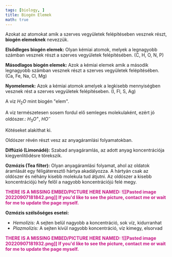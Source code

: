 ```yaml
---
tags: [biology, ] 
title: Biogén Elemek
math: true
---
```

Azokat az atomokat amik a szerves vegyületek felépítéseben vesznek részt, __biogén elemeknek__ nevezzük.

__Elsődleges biogén elemek:__ Olyan kémiai atomok, melyek a legnagyobb számban vesznek részt a szerves vegyületek felépítésében. (C, H, O, N, P)

__Másodlagos biogén elemek:__ Azok a kémiai elemek amik a második legnagyobb számban vesznek részt  a szerves vegyületek felépítésében. (Ca, Fe, Na, Cl, Mg)

__Nyomelemek:__ Azok a kémiai atomok amelyek a legkisebb mennyiségben vesznek rést a szerves vegyületek felépítéseben. (I, Fl, S, Ag) 

A viz $H_2O$ mint biogén "elem".

A viz természetesen sosem fordul elő semleges molekulaként, ezért jó oldószer.: $H_3O^+$, $HO^-$

Kötéseket alakithat ki. 

Oldószer révén részt vesz az anyagáramlási folyamatokban.

__Diffúzió (Limonádé):__ Szabad anyagáramlás, az adott anyag koncentrációja kiegyenlítődésre törekszik.

__Ozmózis (Tea filter):__ Olyan anyagáramlási folyamat, ahol az oldatok áramlását egy féligáteresztő hártya akadályozza. A hártyán csak az oldószer és néhány kisebb molekula tud átjutni. Az oldószer a kisebb koncentrációjú hely felől a nagyobb koncentrációjú felé megy.

<p style='color: MediumVioletRed;'><b>THERE IS A MISSING EMBED/PICTURE HERE NAMED: ![[Pasted image 20220907181842.png]]
If you'd like to see the picture, contact me or wait for me to update the page myself. </b></p>

__Ozmózis szélsőséges esetei:__ 
- _Hemolízis:_ A sejten belül nagyobb a koncentráció, sok víz, kidurranhat
- _Plazmolízis:_ A sejten kívül nagyobb koncentráció, víz kimegy, elsorvad
<p style='color: MediumVioletRed;'><b>THERE IS A MISSING EMBED/PICTURE HERE NAMED: ![[Pasted image 20220907181932.png]]
If you'd like to see the picture, contact me or wait for me to update the page myself. </b></p>
